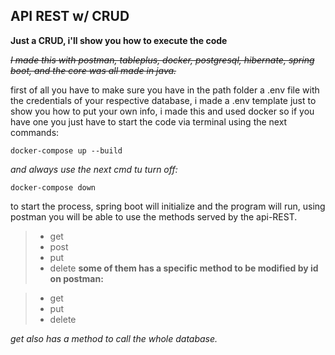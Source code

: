 

## API REST w/ CRUD

**Just a CRUD, i'll show you how to execute the code**



 

*~~I made this with postman, tableplus, docker, postgresql, hibernate, spring boot, and the core was all made in java.~~*



first of all you have to make sure you have in the path folder a .env file with the credentials of your respective database, i made a  .env template just to show you how to put your own info, i made this and used docker so if you have one you just have to start the code via terminal using the next commands:

    docker-compose up --build
    

 *and always use the next cmd tu turn off:*

    docker-compose down

  to start the process, spring boot will initialize and the program
 will run, using postman you will be able to use the methods served by
 the api-REST.

>  -  get
>  - post
>  - put
>  - delete 
 **some of them has  a specific method to be modified by id on postman:**
 
>  - get
>  - put
>  - delete

*get also has a method to call the whole database.*


 

